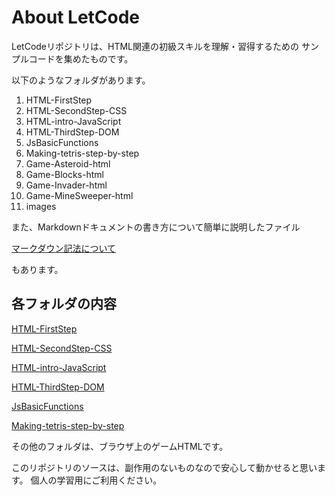 # About LetCode

LetCodeリポジトリは、HTML関連の初級スキルを理解・習得するための
サンプルコードを集めたものです。

以下のようなフォルダがあります。

1. HTML-FirstStep
2. HTML-SecondStep-CSS
3. HTML-intro-JavaScript
4. HTML-ThirdStep-DOM
5. JsBasicFunctions
6. Making-tetris-step-by-step
7. Game-Asteroid-html
8. Game-Blocks-html
9. Game-Invader-html
10. Game-MineSweeper-html
11. images

また、Markdownドキュメントの書き方について簡単に説明したファイル

[マークダウン記法について](About_MarkDown.md)

もあります。

## 各フォルダの内容

[HTML-FirstStep](HTML-FirstStep/ReadMe_HTML-FistStep.md)

[HTML-SecondStep-CSS](HTML-SecondStep-CSS/ReadMe-HTML-SecondStep-CSS.md)

[HTML-intro-JavaScript](HTML-intro-JavaScript/ReadMe-HTML-intro-JavaScript.md)

[HTML-ThirdStep-DOM](HTML-ThirdStep-DOM/ReadMe-HTML-ThirdStep-DOM.md)

[JsBasicFunctions](JsBasicFunctions/ReadMe-JsBasicFunctions.md)

[Making-tetris-step-by-step](Making-tetris-step-by-step/ReadMe-Making-tetris-step-by-step.md)

その他のフォルダは、ブラウザ上のゲームHTMLです。

このリポジトリのソースは、副作用のないものなので安心して動かせると思います。
個人の学習用にご利用ください。
